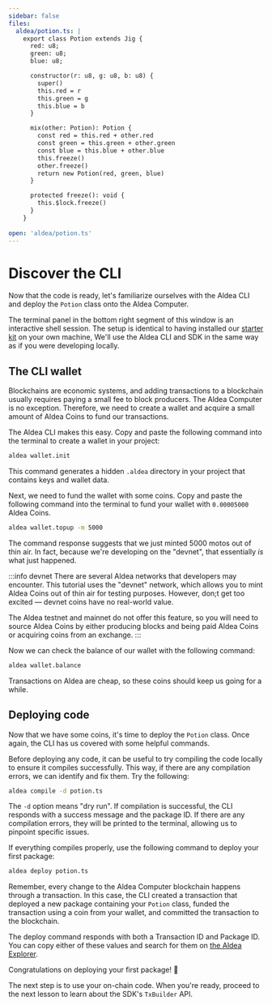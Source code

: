 ```yaml
---
sidebar: false
files:
  aldea/potion.ts: |
    export class Potion extends Jig {
      red: u8;
      green: u8;
      blue: u8;

      constructor(r: u8, g: u8, b: u8) {
        super()
        this.red = r
        this.green = g
        this.blue = b
      }

      mix(other: Potion): Potion {
        const red = this.red + other.red
        const green = this.green + other.green
        const blue = this.blue + other.blue
        this.freeze()
        other.freeze()
        return new Potion(red, green, blue)
      }

      protected freeze(): void {
        this.$lock.freeze()
      }
    }
    
open: 'aldea/potion.ts'
---
```


# Discover the CLI

Now that the code is ready, let's familiarize ourselves with the Aldea CLI and deploy the `Potion` class onto the Aldea Computer.

The terminal panel in the bottom right segment of this window is an interactive shell session. The setup is identical to having installed our [starter kit](https://github.com/aldeacomputer/aldea-js/tree/main/packages/create-aldea) on your own machine, We'll use the Aldea CLI and SDK in the same way as if you were developing locally.

## The CLI wallet

Blockchains are economic systems, and adding transactions to a blockchain usually requires paying a small fee to block producers. The Aldea Computer is no exception. Therefore, we need to create a wallet and acquire a small amount of Aldea Coins to fund our transactions.

The Aldea CLI makes this easy. Copy and paste the following command into the terminal to create a wallet in your project:

```sh
aldea wallet.init
```

This command generates a hidden `.aldea` directory in your project that contains keys and wallet data.

Next, we need to fund the wallet with some coins. Copy and paste the following command into the terminal to fund your wallet with `0.00005000` Aldea Coins.

```sh
aldea wallet.topup -m 5000
```

The command response suggests that we just minted 5000 motos out of thin air. In fact, because we're developing on the "devnet", that essentially *is* what just happened.

:::info devnet
There are several Aldea networks that developers may encounter. This tutorial uses the "devnet" network, which allows you to mint Aldea Coins out of thin air for testing purposes. However, don;t get too excited &mdash; devnet coins have no real-world value.

The Aldea testnet and mainnet do not offer this feature, so you will need to source Aldea Coins by either producing blocks and being paid Aldea Coins or acquiring coins from an exchange.
:::

Now we can check the balance of our wallet with the following command:

```sh
aldea wallet.balance
```

Transactions on Aldea are cheap, so these coins should keep us going for a while.

## Deploying code

Now that we have some coins, it's time to deploy the `Potion` class. Once again, the CLI has us covered with some helpful commands.

Before deploying any code, it can be useful to try compiling the code locally to ensure it compiles successfully. This way, if there are any compilation errors, we can identify and fix them. Try the following:

```sh
aldea compile -d potion.ts
```

The `-d` option means "dry run". If compilation is successful, the CLI responds with a success message and the package ID. If there are any compilation errors, they will be printed to the terminal, allowing us to pinpoint specific issues.

If everything compiles properly, use the following command to deploy your first package:

```sh
aldea deploy potion.ts
```

Remember, every change to the Aldea Computer blockchain happens through a transaction. In this case, the CLI created a transaction that deployed a new package containing your `Potion` class, funded the transaction using a coin from your wallet, and committed the transaction to the blockchain.

The deploy command responds with both a Transaction ID and Package ID. You can copy either of these values and search for them on [the Aldea Explorer](https://explorer.aldea.computer).

Congratulations on deploying your first package! 🎉

The next step is to use your on-chain code. When you're ready, proceed to the next lesson to learn about the SDK's `TxBuilder` API.
